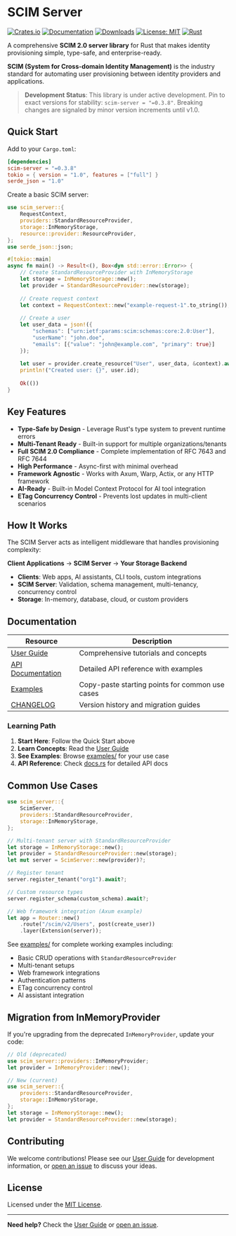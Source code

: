# SCIM Server

[![Crates.io](https://img.shields.io/crates/v/scim-server.svg)](https://crates.io/crates/scim-server)
[![Documentation](https://docs.rs/scim-server/badge.svg)](https://docs.rs/scim-server)
[![Downloads](https://img.shields.io/crates/d/scim-server.svg)](https://crates.io/crates/scim-server)
[![License: MIT](https://img.shields.io/badge/License-MIT-yellow.svg)](https://opensource.org/licenses/MIT)
[![Rust](https://img.shields.io/badge/rust-1.75+-blue.svg)](https://www.rust-lang.org)

A comprehensive **SCIM 2.0 server library** for Rust that makes identity provisioning simple, type-safe, and enterprise-ready.

**SCIM (System for Cross-domain Identity Management)** is the industry standard for automating user provisioning between identity providers and applications.

> **Development Status**: This library is under active development. Pin to exact versions for stability: `scim-server = "=0.3.8"`. Breaking changes are signaled by minor version increments until v1.0.

## Quick Start

Add to your `Cargo.toml`:

```toml
[dependencies]
scim-server = "=0.3.8"
tokio = { version = "1.0", features = ["full"] }
serde_json = "1.0"
```

Create a basic SCIM server:

```rust
use scim_server::{
    RequestContext,
    providers::StandardResourceProvider,
    storage::InMemoryStorage,
    resource::provider::ResourceProvider,
};
use serde_json::json;

#[tokio::main]
async fn main() -> Result<(), Box<dyn std::error::Error>> {
    // Create StandardResourceProvider with InMemoryStorage
    let storage = InMemoryStorage::new();
    let provider = StandardResourceProvider::new(storage);
    
    // Create request context
    let context = RequestContext::new("example-request-1".to_string());
    
    // Create a user
    let user_data = json!({
        "schemas": ["urn:ietf:params:scim:schemas:core:2.0:User"],
        "userName": "john.doe",
        "emails": [{"value": "john@example.com", "primary": true}]
    });
    
    let user = provider.create_resource("User", user_data, &context).await?;
    println!("Created user: {}", user.id);
    
    Ok(())
}
```

## Key Features

- **Type-Safe by Design** - Leverage Rust's type system to prevent runtime errors
- **Multi-Tenant Ready** - Built-in support for multiple organizations/tenants  
- **Full SCIM 2.0 Compliance** - Complete implementation of RFC 7643 and RFC 7644
- **High Performance** - Async-first with minimal overhead
- **Framework Agnostic** - Works with Axum, Warp, Actix, or any HTTP framework
- **AI-Ready** - Built-in Model Context Protocol for AI tool integration
- **ETag Concurrency Control** - Prevents lost updates in multi-client scenarios

## How It Works

The SCIM Server acts as intelligent middleware that handles provisioning complexity:

**Client Applications** → **SCIM Server** → **Your Storage Backend**

- **Clients**: Web apps, AI assistants, CLI tools, custom integrations
- **SCIM Server**: Validation, schema management, multi-tenancy, concurrency control
- **Storage**: In-memory, database, cloud, or custom providers

## Documentation

| Resource | Description |
|----------|-------------|
| [User Guide](https://pukeko37.github.io/scim-server/) | Comprehensive tutorials and concepts |
| [API Documentation](https://docs.rs/scim-server/latest/scim_server/) | Detailed API reference with examples |
| [Examples](examples/) | Copy-paste starting points for common use cases |
| [CHANGELOG](CHANGELOG.md) | Version history and migration guides |

### Learning Path

1. **Start Here**: Follow the Quick Start above
2. **Learn Concepts**: Read the [User Guide](https://pukeko37.github.io/scim-server/) 
3. **See Examples**: Browse [examples/](examples/) for your use case
4. **API Reference**: Check [docs.rs](https://docs.rs/scim-server/latest/scim_server/) for detailed API docs

## Common Use Cases

```rust
use scim_server::{
    ScimServer,
    providers::StandardResourceProvider,
    storage::InMemoryStorage,
};

// Multi-tenant server with StandardResourceProvider
let storage = InMemoryStorage::new();
let provider = StandardResourceProvider::new(storage);
let mut server = ScimServer::new(provider)?;

// Register tenant
server.register_tenant("org1").await?;

// Custom resource types
server.register_schema(custom_schema).await?;

// Web framework integration (Axum example)
let app = Router::new()
    .route("/scim/v2/Users", post(create_user))
    .layer(Extension(server));
```

See [examples/](examples/) for complete working examples including:
- Basic CRUD operations with `StandardResourceProvider`
- Multi-tenant setups
- Web framework integrations
- Authentication patterns
- ETag concurrency control
- AI assistant integration

## Migration from InMemoryProvider

If you're upgrading from the deprecated `InMemoryProvider`, update your code:

```rust
// Old (deprecated)
use scim_server::providers::InMemoryProvider;
let provider = InMemoryProvider::new();

// New (current)
use scim_server::{
    providers::StandardResourceProvider,
    storage::InMemoryStorage,
};
let storage = InMemoryStorage::new();
let provider = StandardResourceProvider::new(storage);
```

## Contributing

We welcome contributions! Please see our [User Guide](https://pukeko37.github.io/scim-server/) for development information, or [open an issue](https://github.com/pukeko37/scim-server/issues) to discuss your ideas.

## License

Licensed under the [MIT License](LICENSE).

---

**Need help?** Check the [User Guide](https://pukeko37.github.io/scim-server/) or [open an issue](https://github.com/pukeko37/scim-server/issues).